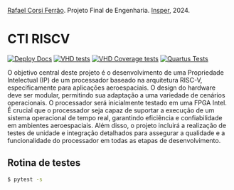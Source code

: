 [Rafael Corsi Ferrão](http://lattes.cnpq.br/4775677284462845). Projeto Final de Engenharia. [Insper](https://github.com/Insper), 2024.

# CTI RISCV

[![Deploy Docs](https://github.com/pfeinsper/24a-CTI-RISCV/actions/workflows/deploy-docs.yml/badge.svg)](https://github.com/pfeinsper/24a-CTI-RISCV/actions/workflows/deploy-docs.yml)
[![VHD tests](https://github.com/pfeinsper/24a-CTI-RISCV/actions/workflows/vhd_tests.yml/badge.svg)](https://github.com/pfeinsper/24a-CTI-RISCV/actions/workflows/vhd_tests.yml)
[![VHD Coverage tests](https://github.com/pfeinsper/24a-CTI-RISCV/actions/workflows/vhd_tests_coverage.yml/badge.svg)](https://github.com/pfeinsper/24a-CTI-RISCV/actions/workflows/vhd_tests_coverage.yml)
[![Quartus Tests](https://github.com/pfeinsper/24a-CTI-RISCV/actions/workflows/quartus_tests.yml/badge.svg)](https://github.com/pfeinsper/24a-CTI-RISCV/actions/workflows/quartus_tests.yml)

O objetivo central deste projeto é o desenvolvimento de uma Propriedade
Intelectual (IP) de um processador baseado na arquitetura RISC-V,
especificamente para aplicações aeroespaciais. O design do hardware deve ser
modular, permitindo sua adaptação a uma variedade de cenários operacionais. O
processador será inicialmente testado em uma FPGA Intel. É crucial que o
processador seja capaz de suportar a execução de um sistema operacional de tempo
real, garantindo eficiência e confiabilidade em ambientes aeroespaciais. Além
disso, o projeto incluirá a realização de testes de unidade e integração
detalhados para assegurar a qualidade e a funcionalidade do processador em todas
as etapas de desenvolvimento.

## Rotina de testes

```bash
$ pytest -s
```
